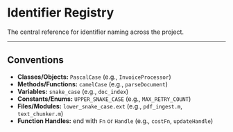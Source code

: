 # Identifier Registry

The central reference for identifier naming across the project.

---

## Conventions

- **Classes/Objects:** `PascalCase` (e.g., `InvoiceProcessor`)
- **Methods/Functions:** `camelCase` (e.g., `parseDocument`)
- **Variables:** `snake_case` (e.g., `doc_index`)
- **Constants/Enums:** `UPPER_SNAKE_CASE` (e.g., `MAX_RETRY_COUNT`)
- **Files/Modules:** `lower_snake_case.ext` (e.g., `pdf_ingest.m`, `text_chunker.m`)
- **Function Handles:** end with `Fn` or `Handle` (e.g., `costFn`, `updateHandle`)


